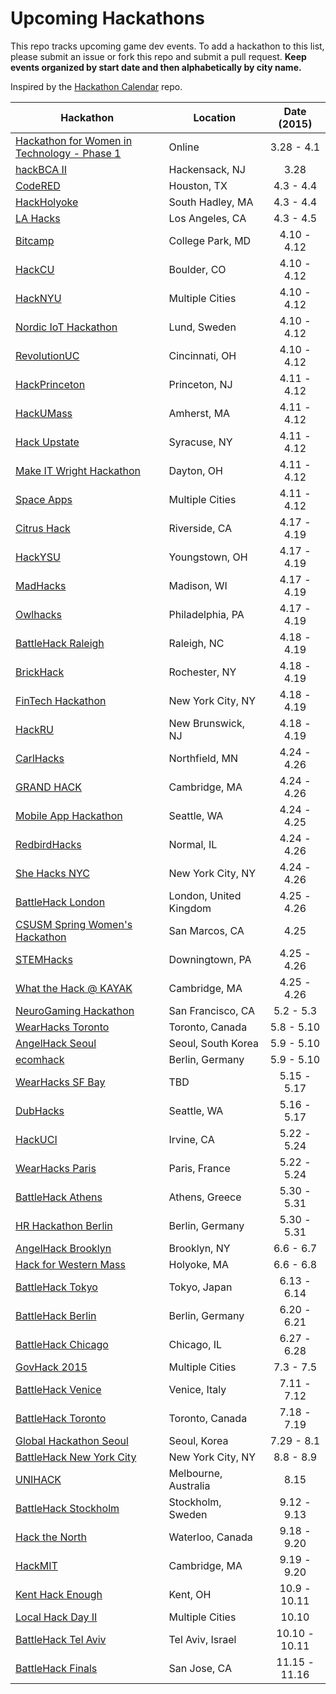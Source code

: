 Upcoming Hackathons
=====================

This repo tracks upcoming game dev events. To add a hackathon to this list, please submit an issue or fork this repo and submit a pull request. **Keep events organized by start date and then alphabetically by city name.**

Inspired by the [Hackathon Calendar](([https://github.com/japacible/Hackathon-Calendar])) repo.

| Hackathon                                                | Location        | Date (2015)            |
| -------------------------------------------------------------- |-------------  | :---------------------:|
| [Hackathon for Women in Technology - Phase 1](https://www.hackerearth.com/sprints/intuit-womens-hackathon/) | Online | 3.28 - 4.1 |
| [hackBCA II](http://hackbca.com/) | Hackensack, NJ | 3.28 |
| [CodeRED](http://codered.cougarcs.com/) | Houston, TX | 4.3 - 4.4 |
| [HackHolyoke](http://hackholyoke.org/) | South Hadley, MA | 4.3 - 4.4 |
| [LA Hacks](http://www.lahacks.com/) | Los Angeles, CA | 4.3 - 4.5 |
| [Bitcamp](https://bitca.mp) | College Park, MD | 4.10 - 4.12 |
| [HackCU](http://hackcu.org/) | Boulder, CO | 4.10 - 4.12 |
| [HackNYU](http://hacknyu.org/) | Multiple Cities | 4.10 - 4.12 |
| [Nordic IoT Hackathon](http://nordiciothackathon.com/) | Lund, Sweden | 4.10 - 4.12 |
| [RevolutionUC](http://revolutionuc.com/) | Cincinnati, OH | 4.10 - 4.12 |
| [HackPrinceton](https://hackprinceton.com/) | Princeton, NJ | 4.11 - 4.12 |
| [HackUMass](http://hackumass.com/) | Amherst, MA | 4.11 - 4.12 |
| [Hack Upstate](http://hackupstate.com/) | Syracuse, NY | 4.11 - 4.12 |
| [Make IT Wright Hackathon](http://www.makeitwright.org/) | Dayton, OH | 4.11 - 4.12 |
| [Space Apps](https://2015.spaceappschallenge.org/) | Multiple Cities | 4.11 - 4.12 |
| [Citrus Hack](http://citrushack.com/) | Riverside, CA | 4.17 - 4.19 |
| [HackYSU](http://www.hackysu.com/) | Youngstown, OH | 4.17 - 4.19 |
| [MadHacks](https://madhacks.org) | Madison, WI | 4.17 - 4.19 |
| [Owlhacks](http://www.owlhacks.com/) | Philadelphia, PA | 4.17 - 4.19 |
| [BattleHack Raleigh](https://2015.battlehack.org/raleigh) | Raleigh, NC | 4.18 - 4.19 |
| [BrickHack](http://brickhack.io) | Rochester, NY | 4.18 - 4.19 |
| [FinTech Hackathon](http://fintechhack.com/nyc2015/) | New York City, NY | 4.18 - 4.19 |
| [HackRU](http://hackru.org) | New Brunswick, NJ | 4.18 - 4.19 |
| [CarlHacks](http://carlhacks.io/) | Northfield, MN | 4.24 - 4.26 |
| [GRAND HACK](http://hackingmedicine.mit.edu/grandhack/) | Cambridge, MA | 4.24 - 4.26 |
| [Mobile App Hackathon](http://www.eventbrite.com/e/mobile-app-hackathon-seattle-tickets-15621065026) | Seattle, WA | 4.24 - 4.25 |
| [RedbirdHacks](http://redbirdhacks.org/) | Normal, IL | 4.24 - 4.26 |
| [She Hacks NYC](http://shehacksnyc.splashthat.com/) | New York City, NY | 4.24 - 4.26 |
| [BattleHack London](https://2015.battlehack.org/london) | London, United Kingdom | 4.25 - 4.26 |
| [CSUSM Spring Women's Hackathon](http://www.eventbrite.com/e/apr-25-2015-womens-hackathon-at-cal-state-san-marcos-registration-15906299169) | San Marcos, CA | 4.25 |
| [STEMHacks](http://www.stemhacks.com/) | Downingtown, PA | 4.25 - 4.26 |
| [What the Hack @ KAYAK](http://wth.kayak.com/) | Cambridge, MA | 4.25 - 4.26 |
| [NeuroGaming Hackathon](http://neurogaming.brainihack.org/) | San Francisco, CA | 5.2 - 5.3 |
| [WearHacks Toronto](https://wearhackstoronto.splashthat.com/) | Toronto, Canada | 5.8 - 5.10 |
| [AngelHack Seoul](http://www.eventbrite.com/e/angelhack-seoul-2015-tickets-15841594636) | Seoul, South Korea | 5.9 - 5.10 |
| [ecomhack](http://www.ecomhack.io/) | Berlin, Germany | 5.9 - 5.10 |
| [WearHacks SF Bay](https://wearhacks-sfbay.splashthat.com/) | TBD | 5.15 - 5.17 |
| [DubHacks](http://15s.dubhacks.co/) | Seattle, WA | 5.16 - 5.17 |
| [HackUCI](http://hackuci.com/) | Irvine, CA | 5.22 - 5.24 |
| [WearHacks Paris](https://wearhacksparis.splashthat.com/) | Paris, France | 5.22 - 5.24 |
| [BattleHack Athens](https://2015.battlehack.org/athens) | Athens, Greece | 5.30 - 5.31 |
| [HR Hackathon Berlin](https://www.eventbrite.com/e/hr-hackathon-berlin-tickets-15957636721) | Berlin, Germany | 5.30 - 5.31 |
| [AngelHack Brooklyn](http://angelhack.com/hackathon/brooklyn-2015/) | Brooklyn, NY | 6.6 - 6.7 |
| [Hack for Western Mass](http://hackforwesternmass.org/) | Holyoke, MA | 6.6 - 6.8 |
| [BattleHack Tokyo](https://2015.battlehack.org/tokyo) | Tokyo, Japan | 6.13 - 6.14 |
| [BattleHack Berlin](https://2015.battlehack.org/berlin) | Berlin, Germany | 6.20 - 6.21 |
| [BattleHack Chicago](https://2015.battlehack.org/chicago) | Chicago, IL | 6.27 - 6.28 |
| [GovHack 2015](http://www.govhack.org/2014/12/07/kicking-off-govhack-2015/) | Multiple Cities | 7.3 - 7.5 |
| [BattleHack Venice](https://2015.battlehack.org/venice) | Venice, Italy | 7.11 - 7.12 |
| [BattleHack Toronto](https://2015.battlehack.org/toronto) | Toronto, Canada | 7.18 - 7.19 |
| [Global Hackathon Seoul](http://seoul.globalhackathon.io/) | Seoul, Korea | 7.29 - 8.1 |
| [BattleHack New York City](https://2015.battlehack.org/new_york_city) | New York City, NY | 8.8 - 8.9 |
| [UNIHACK](http://unihack.net/) | Melbourne, Australia | 8.15 |
| [BattleHack Stockholm](https://2015.battlehack.org/stockholm) | Stockholm, Sweden | 9.12 - 9.13 |
| [Hack the North](http://hackthenorth.com) | Waterloo, Canada | 9.18 - 9.20 |
| [HackMIT](https://hackmit.org) | Cambridge, MA | 9.19 - 9.20 |
| [Kent Hack Enough](http://khe.io) | Kent, OH | 10.9 - 10.11 |
| [Local Hack Day II](http://localhackday.mlh.io/) | Multiple Cities | 10.10 |
| [BattleHack Tel Aviv](https://2015.battlehack.org/tel_aviv) | Tel Aviv, Israel | 10.10 - 10.11 |
| [BattleHack Finals](https://2014.battlehack.org/finals) | San Jose, CA | 11.15 - 11.16 |
